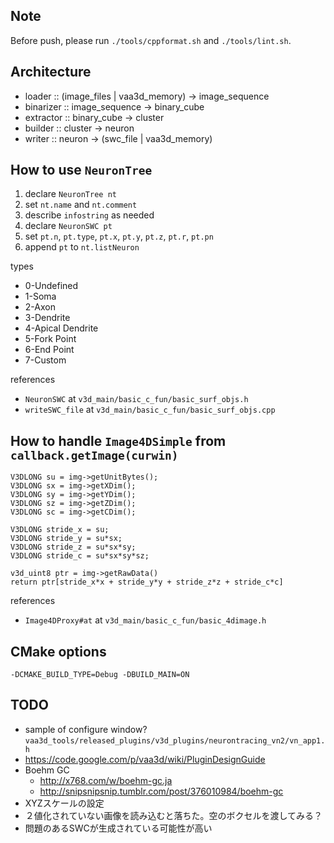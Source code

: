 ## Note

Before push, please run `./tools/cppformat.sh` and `./tools/lint.sh`.

## Architecture

* loader :: (image\_files | vaa3d\_memory) -> image\_sequence
* binarizer :: image\_sequence -> binary\_cube
* extractor :: binary\_cube -> cluster
* builder :: cluster -> neuron
* writer :: neuron -> (swc\_file | vaa3d\_memory)

## How to use `NeuronTree`

1. declare `NeuronTree nt`
2. set `nt.name` and `nt.comment`
3. describe `infostring` as needed
4. declare `NeuronSWC pt`
5. set `pt.n`, `pt.type`, `pt.x`, `pt.y`, `pt.z`, `pt.r`, `pt.pn`
6. append `pt` to `nt.listNeuron`

types

* 0-Undefined
* 1-Soma
* 2-Axon
* 3-Dendrite
* 4-Apical Dendrite
* 5-Fork Point
* 6-End Point
* 7-Custom

references

* `NeuronSWC` at `v3d_main/basic_c_fun/basic_surf_objs.h`
* `writeSWC_file` at `v3d_main/basic_c_fun/basic_surf_objs.cpp`

## How to handle `Image4DSimple` from `callback.getImage(curwin)`

```
V3DLONG su = img->getUnitBytes();
V3DLONG sx = img->getXDim();
V3DLONG sy = img->getYDim();
V3DLONG sz = img->getZDim();
V3DLONG sc = img->getCDim();

V3DLONG stride_x = su;
V3DLONG stride_y = su*sx;
V3DLONG stride_z = su*sx*sy;
V3DLONG stride_c = su*sx*sy*sz;

v3d_uint8 ptr = img->getRawData()
return ptr[stride_x*x + stride_y*y + stride_z*z + stride_c*c]
```

references

* `Image4DProxy#at` at `v3d_main/basic_c_fun/basic_4dimage.h`

## CMake options

```
-DCMAKE_BUILD_TYPE=Debug -DBUILD_MAIN=ON
```

## TODO

* sample of configure window? `vaa3d_tools/released_plugins/v3d_plugins/neurontracing_vn2/vn_app1.h`
* https://code.google.com/p/vaa3d/wiki/PluginDesignGuide
* Boehm GC
  * http://x768.com/w/boehm-gc.ja
  * http://snipsnipsnip.tumblr.com/post/376010984/boehm-gc
* XYZスケールの設定
* ２値化されていない画像を読み込むと落ちた。空のボクセルを渡してみる？
* 問題のあるSWCが生成されている可能性が高い
